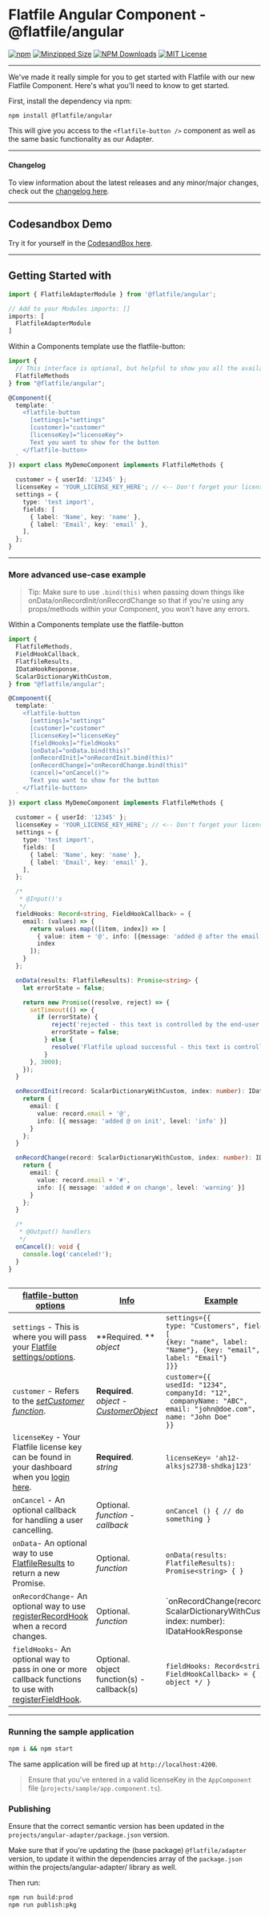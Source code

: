 # Flatfile Angular Component - @flatfile/angular

[![npm](https://img.shields.io/npm/v/@flatfile/angular.svg?label=npm%20version&color=2EBF6A&style=for-the-badge)](https://www.npmjs.com/@flatfile/angular)
[![Minzipped Size](https://img.shields.io/bundlephobia/minzip/@flatfile/angular?color=794cff&style=for-the-badge)](https://bundlephobia.com/result?p=@flatfile/angular)
[![NPM Downloads](https://img.shields.io/npm/dw/@flatfile/angular.svg?color=8c66ff&style=for-the-badge)](https://www.npmjs.com/@flatfile/angular)
[![MIT License](https://img.shields.io/badge/license-MIT-blue.svg?style=for-the-badge&color=794cff)](/LICENSE)

---

We've made it really simple for you to get started with Flatfile with our new Flatfile Component. Here's what you'll need to know to get started.

First, install the dependency via npm:

`npm install @flatfile/angular`

This will give you access to the `<flatfile-button />` component as well as the same basic functionality as our Adapter.

---

#### Changelog

To view information about the latest releases and any minor/major changes, check out the [changelog here](./CHANGELOG.md).

---

## Codesandbox Demo

Try it for yourself in the [CodesandBox here](https://codesandbox.io/s/flatfile-angular-demo-w10yx?file=/src/app/app.component.ts).

---

## Getting Started with <flatfile-button>

```ts
import { FlatfileAdapterModule } from '@flatfile/angular';

// Add to your Modules imports: []
imports: [
  FlatfileAdapterModule
]
```

Within a Components template use the flatfile-button:

```ts
import {
  // This interface is optional, but helpful to show you all the available required & optional inputs/outputs available to you
  FlatfileMethods
} from "@flatfile/angular";

@Component({
  template: `
    <flatfile-button
      [settings]="settings"
      [customer]="customer"
      [licenseKey]="licenseKey">
      Text you want to show for the button
    </flatfile-button>
  `
}) export class MyDemoComponent implements FlatfileMethods {
  
  customer = { userId: '12345' };
  licenseKey = 'YOUR_LICENSE_KEY_HERE'; // <-- Don't forget your license key!
  settings = {
    type: 'test import',
    fields: [
      { label: 'Name', key: 'name' },
      { label: 'Email', key: 'email' },
    ],
  };
}
```

---

### More advanced use-case example

> Tip: Make sure to use `.bind(this)` when passing down things like onData/onRecordInit/onRecordChange so that if you're using any props/methods within your Component, you won't have any errors.

Within a Components template use the flatfile-button

```ts
import {
  FlatfileMethods,
  FieldHookCallback,
  FlatfileResults,
  IDataHookResponse,
  ScalarDictionaryWithCustom,
} from "@flatfile/angular";

@Component({
  template: `
    <flatfile-button
      [settings]="settings"
      [customer]="customer"
      [licenseKey]="licenseKey"
      [fieldHooks]="fieldHooks"
      [onData]="onData.bind(this)"
      [onRecordInit]="onRecordInit.bind(this)"
      [onRecordChange]="onRecordChange.bind(this)"
      (cancel)="onCancel()">
      Text you want to show for the button
    </flatfile-button>
  `
}) export class MyDemoComponent implements FlatfileMethods {
  
  customer = { userId: '12345' };
  licenseKey = 'YOUR_LICENSE_KEY_HERE'; // <-- Don't forget your license key!
  settings = {
    type: 'test import',
    fields: [
      { label: 'Name', key: 'name' },
      { label: 'Email', key: 'email' },
    ],
  };

  /*
   * @Input()'s
   */
  fieldHooks: Record<string, FieldHookCallback> = {
    email: (values) => {
      return values.map(([item, index]) => [
        { value: item + '@', info: [{message: 'added @ after the email', level: 'warning'}] },
        index
      ]);
    }
  };

  onData(results: FlatfileResults): Promise<string> {
    let errorState = false;

    return new Promise((resolve, reject) => {
      setTimeout(() => {
        if (errorState) {
            reject('rejected - this text is controlled by the end-user');
            errorState = false;
          } else {
            resolve('Flatfile upload successful - this text is controlled by the end-user');
          }
      }, 3000);
    });
  }

  onRecordInit(record: ScalarDictionaryWithCustom, index: number): IDataHookResponse | Promise<IDataHookResponse> {
    return {
      email: {
        value: record.email + '@',
        info: [{ message: 'added @ on init', level: 'info' }]
      }
    };
  }

  onRecordChange(record: ScalarDictionaryWithCustom, index: number): IDataHookResponse | Promise<IDataHookResponse> {
    return {
      email: {
        value: record.email + '#',
        info: [{ message: 'added # on change', level: 'warning' }]
      }
    };
  }

  /*
   * @Output() handlers
   */
  onCancel(): void {
    console.log('canceled!');
  }
}



```

| **<u>flatfile-button options</u>**                                                                                         | **<u>Info</u>**               | <u>**Example**</u>                     |
| ----------------------------------------------------------------------------------------------------------------------- | ----------------------------- | -------------------------------------- |
| `settings` - This is where you will pass your [Flatfile settings/options](https://developers.flatfile.io/docs/options). | **Required. ** <br />_object_ | `settings={{ `<br /> `type: "Customers", fields: [` <br /> `{key: "name", label: "Name"}, {key: "email", label: "Email"}`<br />`]}}` |
|`customer` - Refers to the _[setCustomer function](https://developers.flatfile.io/docs/sdk/classes/flatfileimporter#setcustomer)_. | **Required**. <br /> _object_ - [_CustomerObject_](https://developers.flatfile.io/docs/sdk/interfaces/customerobject) | `customer={{` <br />`usedId: "1234",`<br />`companyId: "12",`<br />` companyName: "ABC",`<br />`email: "john@doe.com",`<br />`name: "John Doe"`<br />`}}`|
|`licenseKey` - Your Flatfile license key can be found in your dashboard when you [login here](https://app.flatfile.io/login).|**Required**. <br /> _string_ | `licenseKey= 'ah12-alksjs2738-shdkaj123'` |
|`onCancel` - An optional callback for handling a user cancelling.|Optional. <br /> _function - callback_| `onCancel () { // do something }`|
|`onData`- An optional way to use [FlatfileResults](https://developers.flatfile.io/docs/sdk/classes/flatfileresults) to return a new Promise.|Optional. <br />_function_| `onData(results: FlatfileResults): Promise<string> { }`|
|`onRecordChange`- An optional way to use [registerRecordHook](https://developers.flatfile.io/docs/datahooks#record-hooks-row-hooks) when a record changes.| Optional. <br /> _function_ |`onRecordChange(record: ScalarDictionaryWithCustom, index: number): IDataHookResponse | Promise<IDataHookResponse> { }`|_`onRecordInit={(data, index) => `[`IDataHookResponse`](https://developers.flatfile.io/docs/sdk/interfaces/idatahookresponse) &#124; `Promise<`[`IDataHookResponse`](https://developers.flatfile.io/docs/sdk/interfaces/idatahookresponse)`>}`_|
|`fieldHooks`- An optional way to pass in one or more callback functions to use with [registerFieldHook](https://developers.flatfile.io/docs/datahooks#field-hooks-column-hooks).|Optional. <br />object function(s) - callback(s)|`fieldHooks: Record<string, FieldHookCallback> = { /* object */ }`|

---

### Running the sample application

```bash
npm i && npm start
```

The same application will be fired up at `http://localhost:4200`.

> Ensure that you've entered in a valid licenseKey in the `AppComponent` file (`projects/sample/app.component.ts`).

### Publishing

Ensure that the correct semantic version has been updated in the `projects/angular-adapter/package.json` version.

Make sure that if you're updating the (base package) `@flatfile/adapter` version, to update it within the dependencies array of the `package.json` within the projects/angular-adapter/ library as well.

Then run:

```bash
npm run build:prod
npm run publish:pkg
```
